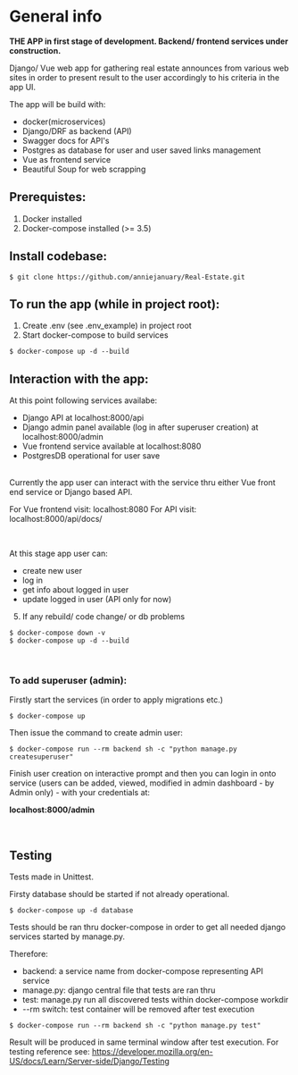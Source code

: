 # General info

<strong>THE APP in first stage of development. Backend/ frontend services under construction.</strong>

Django/ Vue web app for gathering real estate announces from various web sites in order to present result to the user accordingly to his criteria in the app UI.

The app will be build with:

- docker(microservices)
- Django/DRF as backend (API)
- Swagger docs for API's
- Postgres as database for user and user saved links management
- Vue as frontend service
- Beautiful Soup for web scrapping

## Prerequistes:

1. Docker installed
2. Docker-compose installed (>= 3.5)


## Install codebase:

```
$ git clone https://github.com/anniejanuary/Real-Estate.git
```

## To run the app (while in project root):

1. Create .env (see .env_example) in project root
2. Start docker-compose to build services

```
$ docker-compose up -d --build
```

## Interaction with the app:

At this point following services availabe:

- Django API at localhost:8000/api
- Django admin panel available (log in after superuser creation) at localhost:8000/admin
- Vue frontend service available at localhost:8080
- PostgresDB operational for user save
<br>
Currently the app user can interact with the service thru either Vue front end service or Django based API.

For Vue frontend visit: localhost:8080
For API visit: localhost:8000/api/docs/

<br>

At this stage app user can:

- create new user
- log in
- get info about logged in user
- update logged in user (API only for now)

5. If any rebuild/ code change/ or db problems

```
$ docker-compose down -v
$ docker-compose up -d --build
```
<br>

### To add superuser (admin):

Firstly start the services (in order to apply migrations etc.)

```
$ docker-compose up
```
Then issue the command to create admin user:

```
$ docker-compose run --rm backend sh -c "python manage.py createsuperuser"
```

Finish user creation on interactive prompt and then you can login in onto service (users can be added, viewed, modified in admin dashboard - by Admin only) - with your credentials at:

<strong>localhost:8000/admin</strong>

<br>

## Testing

Tests made in Unittest.

Firsty database should be started if not already operational.

```
$ docker-compose up -d database
```
Tests should be ran thru docker-compose in order to get all needed django services started by manage.py.

Therefore:

- backend: a service name from docker-compose representing API service
- manage.py: django central file that tests are ran thru
- test: manage.py run all discovered tests within docker-compose workdir
- --rm switch: test container will be removed after test execution

```
$ docker-compose run --rm backend sh -c "python manage.py test"
```

Result will be produced in same terminal window after test execution.
For testing reference see: https://developer.mozilla.org/en-US/docs/Learn/Server-side/Django/Testing